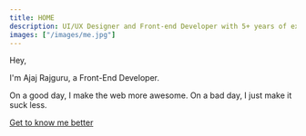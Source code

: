 ```yaml
---
title: HOME
description: UI/UX Designer and Front-end Developer with 5+ years of experience in developing and designing beautiful and stunning websites. Proficiency in building complex layouts with HTML5, CSS3 and cool functionality with Javascript/jQuery. I like to build websites from scratch be it in CMS or static sites.
images: ["/images/me.jpg"]
---
```


Hey,

I'm Ajaj Rajguru, a Front-End Developer.

On a good day, I make the web more awesome. On a bad day, I just make it suck less.

[Get to know me better](/about "Get to know me better")
